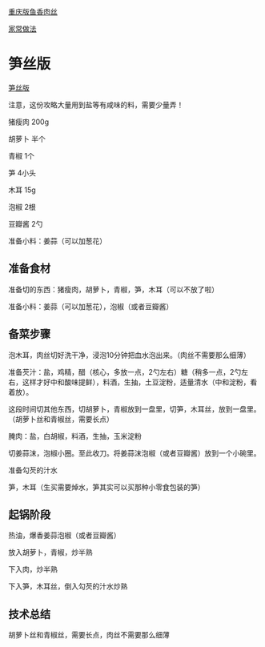 ﻿
[重庆版鱼香肉丝](https://www.bilibili.com/video/BV1WJ4m1M7rJ/?vd_source=386bdb94ff2a430f8d22a6de9755030c)



[家常做法](https://www.bilibili.com/video/BV1zZAAerEJ3/?vd_source=386bdb94ff2a430f8d22a6de9755030c)


# 笋丝版

[笋丝版](https://www.bilibili.com/video/BV1u4yoYZEeK/?vd_source=386bdb94ff2a430f8d22a6de9755030c)

注意，这份攻略大量用到盐等有咸味的料，需要少量弄！

猪瘦肉 200g

胡萝卜 半个

青椒   1个

笋    4小头

木耳   15g

泡椒   2根

豆瓣酱 2勺

准备小料：姜蒜（可以加葱花）

## 准备食材

准备切的东西：猪瘦肉，胡萝卜，青椒，笋，木耳（可以不放了啦）

准备小料：姜蒜（可以加葱花），泡椒（或者豆瓣酱）

## 备菜步骤

泡木耳，肉丝切好洗干净，浸泡10分钟把血水泡出来。（肉丝不需要那么细薄）

准备芡汁：盐，鸡精，醋（核心，多放一点，2勺左右）糖（稍多一点，2勺左右，这样才好中和酸味提鲜），料酒，生抽，土豆淀粉，适量清水（中和淀粉，看着放）。

这段时间切其他东西，切胡萝卜，青椒放到一盘里，切笋，木耳丝，放到一盘里。（胡萝卜丝和青椒丝，需要长点）

腌肉：盐，白胡椒，料酒，生抽，玉米淀粉

切姜蒜沫，泡椒小圈。至此收刀。将姜蒜沫泡椒（或者豆瓣酱）放到一个小碗里。

准备勾芡的汁水

笋，木耳（生买需要焯水，笋其实可以买那种小零食包装的笋）

## 起锅阶段

热油，爆香姜蒜泡椒（或者豆瓣酱）

放入胡萝卜，青椒，炒半熟

下入肉，炒半熟

下入笋，木耳丝，倒入勾芡的汁水炒熟

## 技术总结

胡萝卜丝和青椒丝，需要长点，肉丝不需要那么细薄